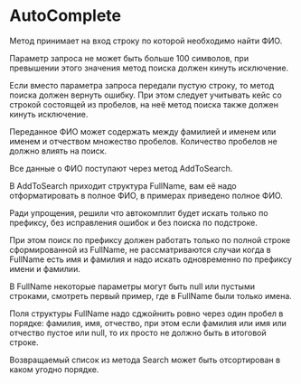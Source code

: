 # AutoComplete
Метод принимает на вход строку по которой необходимо найти ФИО.

Параметр запроса не может быть больше 100 символов, при превышении этого значения метод поиска должен кинуть исключение.

Если вместо параметра запроса передали пустую строку, то метод поиска должен вернуть ошибку. При этом следует учитывать кейс со строкой состоящей из пробелов, на неё метод поиска также должен кинуть исключение.

Переданное ФИО может содержать между фамилией и именем или именем и отчеством множество пробелов. Количество пробелов не должно влиять на поиск.

Все данные о ФИО поступают через метод AddToSearch.

В AddToSearch приходит структура FullName, вам её надо отформатировать в полное ФИО, в примерах приведено полное ФИО.

Ради упрощения, решили что автокомплит будет искать только по префиксу, без исправления ошибок и без поиска по подстроке.

При этом поиск по префиксу должен работать только по полной строке сформированной из FullName, не рассматриваются случаи когда в FullName есть имя и фамилия и надо искать одновременно по префиксу имени и фамилии.

В FullName некоторые параметры могут быть null или пустыми строками, смотреть первый пример, где в FullName были только имена.

Поля структуры FullName надо сджойнить ровно через один пробел в порядке: фамилия, имя, отчество, при этом если фамилия или имя или отчество пустое или null, то их просто не должно быть в итоговой строке.

Возвращаемый список из метода Search может быть отсортирован в каком угодно порядке.
